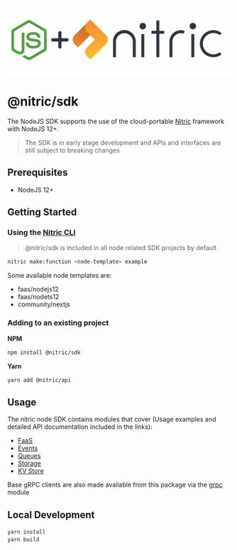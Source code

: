<p align="center">
  <img src="./docs/assets/dot-matrix-logo-node.png" alt="Nitric Logo"/>
</p>


# @nitric/sdk
The NodeJS SDK supports the use of the cloud-portable [Nitric](https://nitric.io) framework with NodeJS 12+.
> The SDK is in early stage development and APIs and interfaces are still subject to breaking changes

## Prerequisites
- NodeJS 12+

## Getting Started

### Using the [Nitric CLI](https://github.com/nitric-tech/cli)
> @nitric/sdk is included in all node related SDK projects by default

```bash
nitric make:function <node-template> example
```

Some available node templates are:

* faas/nodejs12
* faas/nodets12
* community/nextjs


### Adding to an existing project
**NPM**
```bash
npm install @nitric/sdk
```
**Yarn**
```bash
yarn add @nitric/api
```

## Usage
The nitric node SDK contains modules that cover (Usage examples and detailed API documentation included in the links):
* [FaaS](./docs/typedoc/modules/faas.md)
* [Events](./docs/typedoc/classes/eventclient.md)
* [Queues](./docs/typedoc/classes/eventclient.md)
* [Storage](./docs/typedoc/classes/storageclient.md)
* [KV Store](./docs/typedoc/classes/keyvalueclient.md)

Base gRPC clients are also made available from this package via the [grpc](./docs/typedoc/modules/grpc.md) module

## Local Development

```bash
yarn install
yarn build
```
